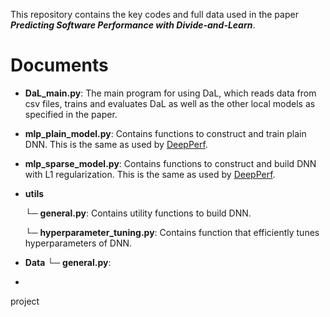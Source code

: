 This repository contains the key codes and full data used in the paper **_Predicting Software Performance with Divide-and-Learn_**.
# Documents

- **DaL_main.py**:
The main program for using DaL, which reads data from csv files, trains and evaluates DaL as well as the other local models as specified in the paper.

- **mlp_plain_model.py**:
Contains functions to construct and train plain DNN. This is the same as used by [DeepPerf](https://github.com/DeepPerf/DeepPerf).
    
- **mlp_sparse_model.py**:
Contains functions to construct and build DNN with L1 regularization. This is the same as used by [DeepPerf](https://github.com/DeepPerf/DeepPerf).

- **utils**

    └─ **general.py**:
    Contains utility functions to build DNN.
    
    └─ **hyperparameter_tuning.py**:
    Contains function that efficiently tunes hyperparameters of DNN.
    

- **Data**
    └─ **general.py**:
- ```
project
